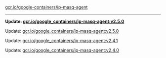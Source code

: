 [gcr.io/google-containers/ip-masq-agent](https://hub.docker.com/r/cruse/ip-masq-agent/tags/) 

----
**Update: [gcr.io/google_containers/ip-masq-agent:v2.5.0](https://hub.docker.com/r/cruse/ip-masq-agent/tags/)**

Update: [gcr.io/google_containers/ip-masq-agent:v2.5.0](https://hub.docker.com/r/cruse/ip-masq-agent/tags/)

Update: [gcr.io/google_containers/ip-masq-agent:v2.4.1](https://hub.docker.com/r/cruse/ip-masq-agent/tags/)

Update: [gcr.io/google_containers/ip-masq-agent:v2.4.0](https://hub.docker.com/r/cruse/ip-masq-agent/tags/)


